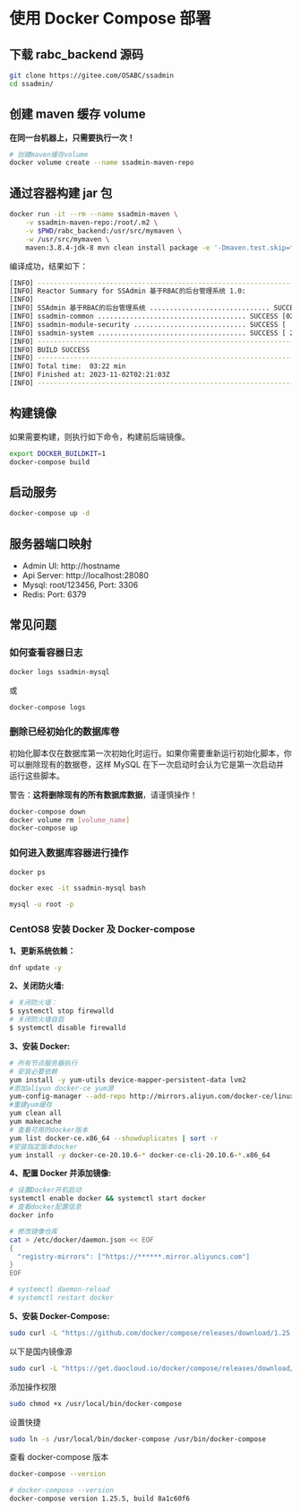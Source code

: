 # 使用 Docker Compose 部署

## 下载 rabc_backend 源码

```bash
git clone https://gitee.com/OSABC/ssadmin
cd ssadmin/
```

## 创建 maven 缓存 volume

**在同一台机器上，只需要执行一次！**

```bash
# 创建maven缓存volume
docker volume create --name ssadmin-maven-repo
```

## 通过容器构建 jar 包

```bash
docker run -it --rm --name ssadmin-maven \
    -v ssadmin-maven-repo:/root/.m2 \
    -v $PWD/rabc_backend:/usr/src/mymaven \
    -w /usr/src/mymaven \
    maven:3.8.4-jdk-8 mvn clean install package -e '-Dmaven.test.skip=true'
```

编译成功，结果如下：

```bash
[INFO] ------------------------------------------------------------------------
[INFO] Reactor Summary for SSAdmin 基于RBAC的后台管理系统 1.0:
[INFO]
[INFO] SSAdmin 基于RBAC的后台管理系统 .............................. SUCCESS [ 12.837 s]
[INFO] ssadmin-common ..................................... SUCCESS [02:37 min]
[INFO] ssadmin-module-security ............................ SUCCESS [  2.930 s]
[INFO] ssadmin-system ..................................... SUCCESS [ 28.531 s]
[INFO] ------------------------------------------------------------------------
[INFO] BUILD SUCCESS
[INFO] ------------------------------------------------------------------------
[INFO] Total time:  03:22 min
[INFO] Finished at: 2023-11-02T02:21:03Z
[INFO] ------------------------------------------------------------------------
```

## 构建镜像

如果需要构建，则执行如下命令，构建前后端镜像。

```bash
export DOCKER_BUILDKIT=1
docker-compose build
```

## 启动服务

```bash
docker-compose up -d
```

## 服务器端口映射

- Admin UI: http://hostname
- Api Server: http://localhost:28080
- Mysql: root/123456, Port: 3306
- Redis: Port: 6379

## 常见问题

### 如何查看容器日志

```bash
docker logs ssadmin-mysql
```

或

```bash
docker-compose logs
```

### 删除已经初始化的数据库卷

初始化脚本仅在数据库第一次初始化时运行。如果你需要重新运行初始化脚本，你可以删除现有的数据卷，这样 MySQL 在下一次启动时会认为它是第一次启动并运行这些脚本。

警告：**这将删除现有的所有数据库数据**，请谨慎操作！

```bash
docker-compose down
docker volume rm [volume_name]
docker-compose up
```

### 如何进入数据库容器进行操作

```bash
docker ps
```

```bash
docker exec -it ssadmin-mysql bash
```

```bash
mysql -u root -p
```

### CentOS8 安装 Docker 及 Docker-compose

**1、更新系统依赖：**

```bash
dnf update -y
```

**2、关闭防火墙:**

```bash
# 关闭防火墙：
$ systemctl stop firewalld
# 关闭防火墙自启
$ systemctl disable firewalld
```

**3、安装 Docker:**

```bash
# 所有节点服务器执行
# 安装必要依赖
yum install -y yum-utils device-mapper-persistent-data lvm2
#添加aliyun docker-ce yum源
yum-config-manager --add-repo http://mirrors.aliyun.com/docker-ce/linux/centos/docker-ce.repo
#重建yum缓存
yum clean all
yum makecache
# 查看可用的docker版本
yum list docker-ce.x86_64 --showduplicates | sort -r
#安装指定版本docker
yum install -y docker-ce-20.10.6-* docker-ce-cli-20.10.6-*.x86_64
```

**4、配置 Docker 并添加镜像:**

```bash
# 设置Docker开机启动
systemctl enable docker && systemctl start docker
# 查看docker配置信息
docker info

# 修改镜像仓库
cat > /etc/docker/daemon.json << EOF
{
  "registry-mirrors": ["https://******.mirror.aliyuncs.com"]
}
EOF

# systemctl daemon-reload
# systemctl restart docker

```

**5、安装 Docker-Compose:**

```bash
sudo curl -L "https://github.com/docker/compose/releases/download/1.25.5/docker-compose-$(uname -s)-$(uname -m)" -o /usr/local/bin/docker-compose
```

以下是国内镜像源

```bash
sudo curl -L "https://get.daocloud.io/docker/compose/releases/download/1.29.1/docker-compose-$(uname -s)-$(uname -m)" > /usr/local/bin/docker-compose
```

添加操作权限

```bash
sudo chmod +x /usr/local/bin/docker-compose
```

设置快捷

```bash
sudo ln -s /usr/local/bin/docker-compose /usr/bin/docker-compose
```

查看 docker-compose 版本

```bash
docker-compose --version
```

```bash
# docker-compose --version
docker-compose version 1.25.5, build 8a1c60f6
```
